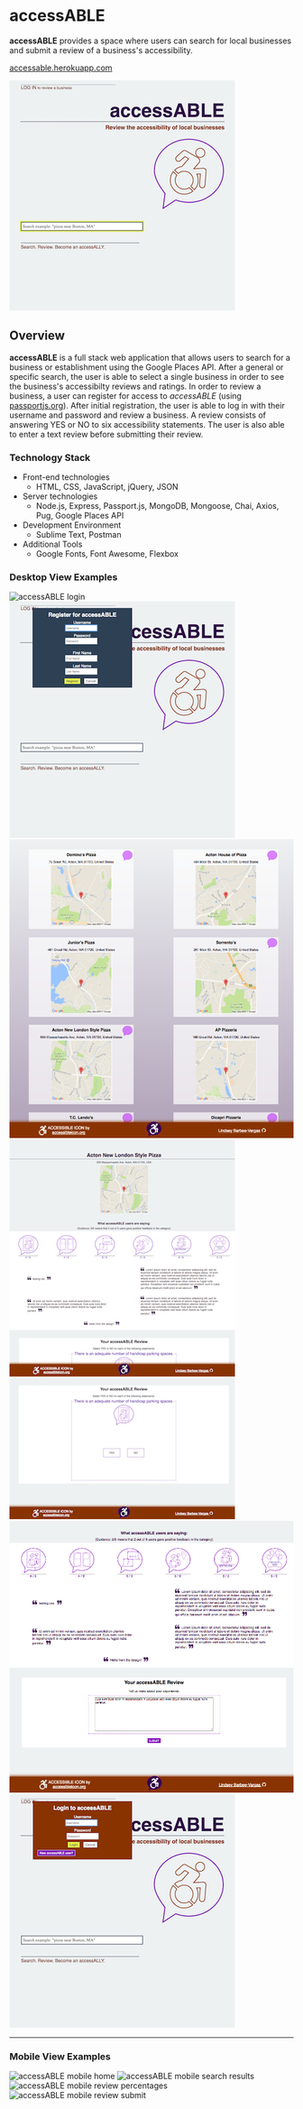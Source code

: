 # accessABLE

**accessABLE** provides a space where users can search for local businesses and submit a review of a business's accessibility.

[accessable.herokuapp.com](https://accessable.herokuapp.com "accessABLE")

![accessABLE Home](dev_images/desktop_home.png "accessABLE Home")


## Overview ##
**accessABLE** is a full stack web application that allows users to search for a business or establishment using the Google Places API. After a general or specific search, the user is able to select a single business in order to see the business's accessibilty reviews and ratings. In order to review a business, a user can register for access to *accessABLE* (using [passportjs.org](http://www.passportjs.org/ "Passport")). After initial registration, the user is able to log in with their username and password and review a business.  A review consists of answering YES or NO to six accessibility statements.  The user is also able to enter a text review before submitting their review.  

### Technology Stack ###
*  Front-end technologies
    +  HTML, CSS, JavaScript, jQuery, JSON
*  Server technologies
    +  Node.js, Express, Passport.js, MongoDB, Mongoose, Chai, Axios, Pug, Google Places API
*  Development Environment
    +  Sublime Text, Postman
* Additional Tools
    +  Google Fonts, Font Awesome, Flexbox


### Desktop View Examples ###
![accessABLE login](../../master/dev_images/desktop_login.png "accessABLE login")
![accessABLE user registration](/dev_images/desktop_user_reg.png "accessABLE user registration")
![accessABLE search results](/dev_images/desktop_results.PNG "accessABLE search results")
![accessABLE single result](/dev_images/desktop_single_result.PNG "accessABLE single result")
![accessABLE review](/dev_images/desktop_review.PNG "accessABLE review")
![accessABLE review textbox](./dev_images/desktop_review_textbox.PNG "accessABLE review textbox")
![accessABLE login](/dev_images/desktop_login.PNG "accessABLE login")

* * *

### Mobile View Examples ###
![accessABLE mobile home](/dev_images/mobile_home.JPEG "accessABLE mobile home")
![accessABLE mobile search results](/dev_images/mobile_results.JPEG "accessABLE mobile search results")
![accessABLE mobile review percentages](/dev_images/mobile_review_percentages.JPEG "accessABLE mobile review percentages")
![accessABLE mobile review submit](/dev_images/mobile_review_submit.JPEG "accessABLE mobile review submit")
